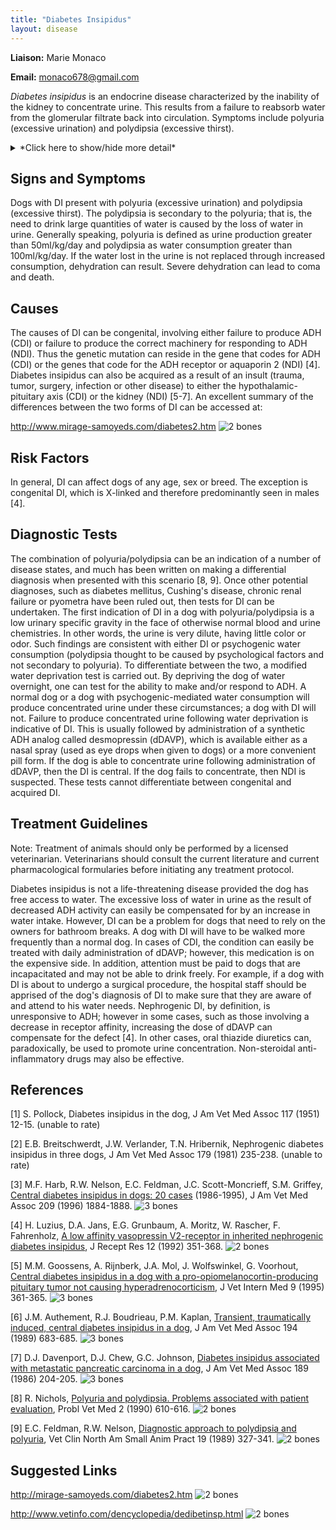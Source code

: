 ```yaml
---
title: "Diabetes Insipidus"
layout: disease
---
```


**Liaison:** Marie Monaco

**Email:** <monaco678@gmail.com>

_Diabetes insipidus_ is an endocrine disease characterized by the
inability of the kidney to concentrate urine. This results from a
failure to reabsorb water from the glomerular filtrate back into
circulation. Symptoms include polyuria (excessive urination) and
polydipsia (excessive thirst).

<details>
<summary>*Click here to show/hide more detail*</summary>

_Diabetes insipidus_ has been described in dogs as early as 1951
\[1\]. _Diabetes insipidus_ is a disease of the endocrine system
characterized by a deficiency in antidiuretic hormone (ADH) activity.
This hormone, also referred to as vasopressin or arginine vasopressin
(AVP), is synthesized by neurons in the hypothalamus and stored in the
posterior pituitary gland. Antidiuretic hormone acts on the kidney to
promote concentration of urine by removing water from the glomerular
filtrate back into circulation. This is accomplished through the
binding of the hormone to the tubular cells of the kidney, resulting in
the insertion of a specific protein (aquaporin 2) into the cell
membrane. This protein then functions as a water channel, permitting
concentration of urine and conservation of bodily water. Antidiuretic
hormone is secreted in response to changes plasma osmolality and blood
volume. A deficiency of ADH activity can result from either

1. a deficiency of ADH (called central diabetes insipidus (CDI)), or
2. an inability of the kidney to respond to ADH (called nephrogenic diabetes insipidus (NDI))

Dogs have been reported to have both forms \[2, 3\].

</details>

## Signs and Symptoms

Dogs with DI present with polyuria (excessive urination) and polydipsia
(excessive thirst). The polydipsia is secondary to the polyuria; that
is, the need to drink large quantities of water is caused by the loss of
water in urine. Generally speaking, polyuria is defined as urine
production greater than 50ml/kg/day and polydipsia as water consumption
greater than 100ml/kg/day. If the water lost in the urine is not
replaced through increased consumption, dehydration can result. Severe
dehydration can lead to coma and death.

## Causes

The causes of DI can be congenital, involving either failure to produce
ADH (CDI) or failure to produce the correct machinery for responding to
ADH (NDI). Thus the genetic mutation can reside in the gene that codes
for ADH (CDI) or the genes that code for the ADH receptor or aquaporin 2
(NDI) \[4\]. Diabetes insipidus can also be acquired as a result of an
insult (trauma, tumor, surgery, infection or other disease) to either
the hypothalamic-pituitary axis (CDI) or the kidney (NDI) \[5-7\]. An
excellent summary of the differences between the two forms of DI can be
accessed at:

<http://www.mirage-samoyeds.com/diabetes2.htm>
![2 bones](/img/2-bones.png)

## Risk Factors

In general, DI can affect dogs of any age, sex or breed. The exception
is congenital DI, which is X-linked and therefore predominantly seen in
males \[4\].

## Diagnostic Tests

The combination of polyuria/polydipsia can be an indication of a number
of disease states, and much has been written on making a differential
diagnosis when presented with this scenario \[8, 9\].
Once other potential diagnoses, such as
diabetes mellitus, Cushing's disease, chronic renal failure or pyometra
have been ruled out, then tests for DI can be undertaken. The first
indication of DI in a dog with polyuria/polydipsia is a low urinary
specific gravity in the face of otherwise normal blood and urine
chemistries. In other words, the urine is very dilute, having little
color or odor. Such findings are consistent with either DI or
psychogenic water consumption (polydipsia thought to be caused by
psychological factors and not secondary to polyuria). To differentiate
between the two, a modified water deprivation test is carried out. By
depriving the dog of water overnight, one can test for the ability to
make and/or respond to ADH. A normal dog or a dog with
psychogenic-mediated water consumption will produce concentrated urine
under these circumstances; a dog with DI will not. Failure to produce
concentrated urine following water deprivation is indicative of DI.
This is usually followed by administration of a synthetic ADH analog
called desmopressin (dDAVP), which is available either as a nasal spray
(used as eye drops when given to dogs) or a more convenient pill form.
If the dog is able to concentrate urine following administration of
dDAVP, then the DI is central. If the dog fails to concentrate, then
NDI is suspected. These tests cannot differentiate between congenital
and acquired DI.

## Treatment Guidelines

Note: Treatment of animals should only be performed by a licensed
veterinarian. Veterinarians should consult the current literature and
current pharmacological formularies before initiating any treatment
protocol.

Diabetes insipidus is not a life-threatening disease provided the dog
has free access to water. The excessive loss of water in urine as the
result of decreased ADH activity can easily be compensated for by an
increase in water intake. However, DI can be a problem for dogs that
need to rely on the owners for bathroom breaks. A dog with DI will have
to be walked more frequently than a normal dog. In cases of CDI, the
condition can easily be treated with daily administration of dDAVP;
however, this medication is on the expensive side. In addition,
attention must be paid to dogs that are incapacitated and may not be
able to drink freely. For example, if a dog with DI is about to undergo
a surgical procedure, the hospital staff should be apprised of the dog's
diagnosis of DI to make sure that they are aware of and attend to his
water needs. Nephrogenic DI, by definition, is unresponsive to ADH;
however in some cases, such as those involving a decrease in receptor
affinity, increasing the dose of dDAVP can compensate for the defect
\[4\]. In other cases, oral thiazide diuretics can, paradoxically, be
used to promote urine concentration. Non-steroidal anti-inflammatory
drugs may also be effective.

## References

\[1\] S. Pollock, Diabetes insipidus in the dog, J Am Vet Med Assoc 117
(1951) 12-15. (unable to rate)

\[2\] E.B. Breitschwerdt, J.W. Verlander, T.N. Hribernik, Nephrogenic
diabetes insipidus in three dogs, J Am Vet Med Assoc 179 (1981)
235-238. (unable to rate)

\[3\] M.F. Harb, R.W. Nelson, E.C. Feldman, J.C. Scott-Moncrieff, S.M.
Griffey, [Central diabetes insipidus in dogs: 20 cases](http://www.ncbi.nlm.nih.gov/sites/entrez?Db=pubmed&Cmd=ShowDetailView&TermToSearch=8944803&ordinalpos=2&itool=EntrezSystem2.PEntrez.Pubmed.Pubmed_ResultsPanel.Pubmed_RVDocSum)
(1986-1995), J Am Vet Med Assoc 209 (1996) 1884-1888.
![3 bones](/img/3-bones.png)

\[4\] H. Luzius, D.A. Jans, E.G. Grunbaum, A. Moritz, W. Rascher, F.
Fahrenholz, [A low affinity vasopressin V2-receptor in inherited
nephrogenic diabetes
insipidus](http://www.ncbi.nlm.nih.gov/sites/entrez?Db=pubmed&Cmd=ShowDetailView&TermToSearch=1387165&ordinalpos=33&itool=EntrezSystem2.PEntrez.Pubmed.Pubmed_ResultsPanel.Pubmed_RVDocSum),
J Recept Res 12 (1992) 351-368.
![2 bones](/img/2-bones.png)

\[5\] M.M. Goossens, A. Rijnberk, J.A. Mol, J. Wolfswinkel, G. Voorhout,
[Central diabetes insipidus in a dog with a
pro-opiomelanocortin-producing pituitary tumor not causing
hyperadrenocorticism](http://www.ncbi.nlm.nih.gov/sites/entrez?Db=pubmed&Cmd=ShowDetailView&TermToSearch=8531185&ordinalpos=1&itool=EntrezSystem2.PEntrez.Pubmed.Pubmed_ResultsPanel.Pubmed_RVDocSum),
J Vet Intern Med 9 (1995) 361-365.
![3 bones](/img/3-bones.png)

\[6\] J.M. Authement, R.J. Boudrieau, P.M. Kaplan, [Transient,
traumatically induced, central diabetes insipidus in a
dog](http://www.ncbi.nlm.nih.gov/sites/entrez?Db=pubmed&Cmd=ShowDetailView&TermToSearch=2925484&ordinalpos=1&itool=EntrezSystem2.PEntrez.Pubmed.Pubmed_ResultsPanel.Pubmed_RVDocSum),
J Am Vet Med Assoc 194 (1989) 683-685.
![3 bones](/img/3-bones.png)

\[7\] D.J. Davenport, D.J. Chew, G.C. Johnson, [Diabetes insipidus
associated with metastatic pancreatic carcinoma in a
dog](http://www.ncbi.nlm.nih.gov/sites/entrez?Db=pubmed&Cmd=ShowDetailView&TermToSearch=3017907&ordinalpos=1&itool=EntrezSystem2.PEntrez.Pubmed.Pubmed_ResultsPanel.Pubmed_RVDocSum),
J Am Vet Med Assoc 189 (1986) 204-205.
![3 bones](/img/3-bones.png)

\[8\] R. Nichols, [Polyuria and polydipsia. Problems associated with
patient
evaluation](http://www.ncbi.nlm.nih.gov/sites/entrez?Db=pubmed&Cmd=ShowDetailView&TermToSearch=2134078&ordinalpos=2&itool=EntrezSystem2.PEntrez.Pubmed.Pubmed_ResultsPanel.Pubmed_RVDocSum),
Probl Vet Med 2 (1990) 610-616.
![2 bones](/img/2-bones.png)

\[9\] E.C. Feldman, R.W. Nelson, [Diagnostic approach to polydipsia and
polyuria](http://www.ncbi.nlm.nih.gov/sites/entrez?Db=pubmed&Cmd=ShowDetailView&TermToSearch=2648668&ordinalpos=1&itool=EntrezSystem2.PEntrez.Pubmed.Pubmed_ResultsPanel.Pubmed_RVAbstractPlus),
Vet Clin North Am Small Anim Pract 19 (1989) 327-341.
![2 bones](/img/2-bones.png)

## Suggested Links

<http://mirage-samoyeds.com/diabetes2.htm>
![2 bones](/img/2-bones.png)

<http://www.vetinfo.com/dencyclopedia/dedibetinsp.html>
![2 bones](/img/2-bones.png)
